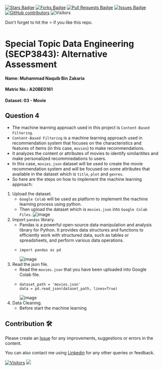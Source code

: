 <a href="https://github.com/drshahizan/SECP3843/stargazers"><img src="https://img.shields.io/github/stars/drshahizan/SECP3843" alt="Stars Badge"/></a>
<a href="https://github.com/drshahizan/SECP3843/network/members"><img src="https://img.shields.io/github/forks/drshahizan/SECP3843" alt="Forks Badge"/></a>
<a href="https://github.com/drshahizan/SECP3843/pulls"><img src="https://img.shields.io/github/issues-pr/drshahizan/SECP3843" alt="Pull Requests Badge"/></a>
<a href="https://github.com/drshahizan/SECP3843/issues"><img src="https://img.shields.io/github/issues/drshahizan/SECP3843" alt="Issues Badge"/></a>
<a href="https://github.com/drshahizan/SECP3843/graphs/contributors"><img alt="GitHub contributors" src="https://img.shields.io/github/contributors/drshahizan/SECP3843?color=2b9348"></a>
![Visitors](https://api.visitorbadge.io/api/visitors?path=https%3A%2F%2Fgithub.com%2Fdrshahizan%2FSECP3843&labelColor=%23d9e3f0&countColor=%23697689&style=flat)

Don't forget to hit the :star: if you like this repo.

# Special Topic Data Engineering (SECP3843): Alternative Assessment

#### Name: Muhammad Naquib Bin Zakaria
#### Matric No.: A20BE0161
#### Dataset: 03 - Movie

## Question 4

- The machine learning approach used in this project is `Content-Based Filtering`.
- `Content-Based Filtering` is a machine learning approach used in recommendation system that focuses on the characteristics and features of items (in this case, `movies`) to make recommendations.
- It analyzes the content or attributes of movies to identify similaritites and make personalized recommnedations to users.
- In this case, `movies.json` dataset will be used to create the movie recommendation system and will be focused on some attributes that available in the dataset which is `title`, `plot` and `genres`.
- So here are the steps on how to implement the machine learning approach:

1. Upload the dataset.
   - `Google Colab` will be used as platform to implement the machine learning process using python.
   - Then upload the dataset which is `movies.json` into `Google Colab Files`.
   ![image](https://github.com/drshahizan/SECP3843/assets/92329710/485ad071-2185-482f-8721-a3eac29a69ca)
2. Import `pandas` library.
   - Pandas is a powerful open-source data manipulation and analysis library for Python. It provides data structures and functions to efficiently work with structured data, such as tables or spreadsheets, and perform various data operations.
   - ```
     import pandas as pd
     ```
     ![image](https://github.com/drshahizan/SECP3843/assets/92329710/b63c76ba-5f02-4ade-96e8-707b144e62cd)
3. Read the json file.
   - Read the `movies.json` that you have been uploaded into Google Colab file.
   - ```
     dataset_path = 'movies.json'
     data = pd.read_json(dataset_path, lines=True)
     ```
     ![image](https://github.com/drshahizan/SECP3843/assets/92329710/d0da04fb-4356-422b-88c8-0908baf7037f)
5. Data Cleaning.
   - Before start the machine learning 





## Contribution 🛠️
Please create an [Issue](https://github.com/drshahizan/special-topic-data-engineering/issues) for any improvements, suggestions or errors in the content.

You can also contact me using [Linkedin](https://www.linkedin.com/in/drshahizan/) for any other queries or feedback.

[![Visitors](https://api.visitorbadge.io/api/visitors?path=https%3A%2F%2Fgithub.com%2Fdrshahizan&labelColor=%23697689&countColor=%23555555&style=plastic)](https://visitorbadge.io/status?path=https%3A%2F%2Fgithub.com%2Fdrshahizan)
![](https://hit.yhype.me/github/profile?user_id=81284918)




